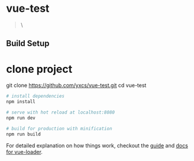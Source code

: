 # vue-test

> \

## Build Setup

# clone project

git clone https://github.com/yxcs/vue-test.git
cd vue-test

``` bash
# install dependencies
npm install

# serve with hot reload at localhost:8080
npm run dev

# build for production with minification
npm run build
```

For detailed explanation on how things work, checkout the [guide](http://vuejs-templates.github.io/webpack/) and [docs for vue-loader](http://vuejs.github.io/vue-loader).
